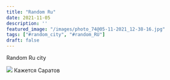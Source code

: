 ```yaml
---
title: "Random Ru"
date: 2021-11-05
description: ''
featured_image: "/images/photo_74@05-11-2021_12-38-16.jpg"
tags: ["#random_city", "#random_RU"]
draft: false
---
```


Random Ru city

![](/images/photo_74@05-11-2021_12-38-16.jpg) Кажется Саратов